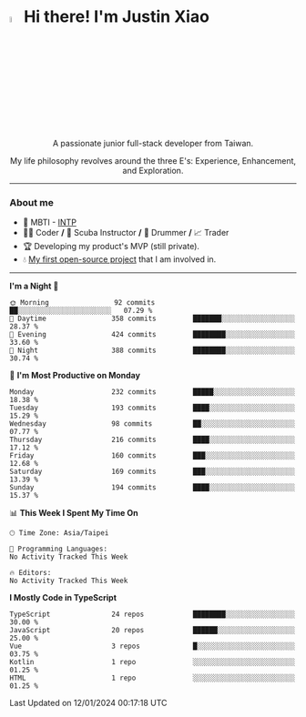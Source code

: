 # <img src="https://media.giphy.com/media/hvRJCLFzcasrR4ia7z/giphy.gif" width="5%">Hi there! I'm Justin Xiao
<p align="center">A passionate junior full-stack developer from Taiwan.  </p>
<p align="center">My life philosophy revolves around the three E's: Experience, Enhancement, and Exploration.</p>

---
### About me
- 👀 MBTI - [INTP](https://www.16personalities.com/intp-personality)
- 👨‍💻 Coder **/** 🤿 Scuba Instructor **/** 🥁 Drummer **/** 📈 Trader
- 🏆 Developing my product's MVP (still private).
- 💧 [My first open-source project](https://github.com/Game-as-a-Service/Game-Lobby-Web) that I am involved in.

---
<!--START_SECTION:waka-->
**I'm a Night 🦉** 

```text
🌞 Morning                92 commits          ██░░░░░░░░░░░░░░░░░░░░░░░   07.29 % 
🌆 Daytime                358 commits         ███████░░░░░░░░░░░░░░░░░░   28.37 % 
🌃 Evening                424 commits         ████████░░░░░░░░░░░░░░░░░   33.60 % 
🌙 Night                  388 commits         ████████░░░░░░░░░░░░░░░░░   30.74 % 
```
📅 **I'm Most Productive on Monday** 

```text
Monday                   232 commits         █████░░░░░░░░░░░░░░░░░░░░   18.38 % 
Tuesday                  193 commits         ████░░░░░░░░░░░░░░░░░░░░░   15.29 % 
Wednesday                98 commits          ██░░░░░░░░░░░░░░░░░░░░░░░   07.77 % 
Thursday                 216 commits         ████░░░░░░░░░░░░░░░░░░░░░   17.12 % 
Friday                   160 commits         ███░░░░░░░░░░░░░░░░░░░░░░   12.68 % 
Saturday                 169 commits         ███░░░░░░░░░░░░░░░░░░░░░░   13.39 % 
Sunday                   194 commits         ████░░░░░░░░░░░░░░░░░░░░░   15.37 % 
```


📊 **This Week I Spent My Time On** 

```text
🕑︎ Time Zone: Asia/Taipei

💬 Programming Languages: 
No Activity Tracked This Week

🔥 Editors: 
No Activity Tracked This Week
```

**I Mostly Code in TypeScript** 

```text
TypeScript               24 repos            ████████░░░░░░░░░░░░░░░░░   30.00 % 
JavaScript               20 repos            ██████░░░░░░░░░░░░░░░░░░░   25.00 % 
Vue                      3 repos             █░░░░░░░░░░░░░░░░░░░░░░░░   03.75 % 
Kotlin                   1 repo              ░░░░░░░░░░░░░░░░░░░░░░░░░   01.25 % 
HTML                     1 repo              ░░░░░░░░░░░░░░░░░░░░░░░░░   01.25 % 
```




 Last Updated on 12/01/2024 00:17:18 UTC
<!--END_SECTION:waka-->
